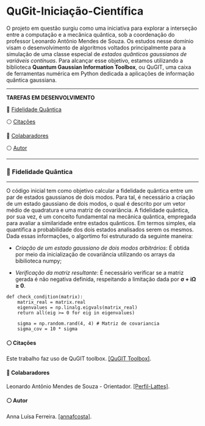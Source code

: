 # QuGit-Iniciação-Científica

O projeto em questão surgiu como uma iniciativa para explorar a interseção entre a computação e a mecânica quântica, sob a coordenação do professor Leonardo Antônio Mendes de Souza. Os estudos nesse domínio visam o desenvolvimento de algoritmos voltados principalmente para a simulação de uma classe especial de *estados quânticos gaussianos de variáveis contínuas*. Para alcançar esse objetivo, estamos utilizando a biblioteca **Quantum Gaussian Information Toolbox**, ou QuGIT, uma caixa de ferramentas numérica em Python dedicada a aplicações de informação quântica gaussiana.
___

**TAREFAS EM DESENVOLVIMENTO**

🔵 [Fidelidade Quântica](#Objetivos-1)

<div id="Objetivos-1">
<!-- Seu conteúdo para a Objetivos -->
</div>

⚪ [Citações](#autores-3)

<div id="autores-3">
<!-- Seu conteúdo para Autores -->
</div>

🔵 [Colabaradores](#colab-4)

<div id="colab-4">
<!-- Seu conteúdo para Autores -->
</div>

⚪ [Autor](#autor-5)

<div id="autor-5">
<!-- Seu conteúdo para Autores -->
</div>

___

### 🔵 Fidelidade Quântica
___

O código inicial tem como objetivo calcular a fidelidade quântica entre um par de estados gaussianos de dois modos. Para tal, é necessário a criação de um estado gaussiano de dois modos, o qual é descrito por um vetor médio de quadratura e uma matriz de covariância. A fidelidade quântica, por sua vez, é um conceito fundamental na mecânica quântica, empregada para avaliar a similaridade entre estados quânticos. Em termos simples, ela quantifica a probabilidade dos dois estados analisados serem os mesmos. Dada essas informações, o algortimo foi estruturado da seguinte maneira:

* *Criação de um estado gaussiano de dois modos arbitrários*: É obtida por meio da inicialização de covariância utilizando os arrays da bibilioteca numpy;
 
 * *Verificação da matriz resultante*: É necessário verificar se a matriz gerada é não negativa definida, respeitando a limitação dada por **σ + iΩ ≥ 0**.

<pre>
<code>def check_condition(matrix):
    matrix_real = matrix.real
    eigenvalues = np.linalg.eigvals(matrix_real)
    return all(eig >= 0 for eig in eigenvalues)

    sigma = np.random.rand(4, 4) # Matriz de covariancia
    sigma_cov = 10 * sigma </code>
</pre>


#### ⚪ Citações

Este trabalho faz uso de QuGIT toolbox. [[QuGIT Toolbox]](https://arxiv.org/abs/2201.06368).

#### 🔵 Colabaradores 

Leonardo Antônio Mendes de Souza - Orientador. [[Perfil-Lattes]](http://lattes.cnpq.br/9817332779478274).

#### ⚪ Autor


Anna Luísa Ferreira. [[annafcosta]](https://github.com/annafcosta).


